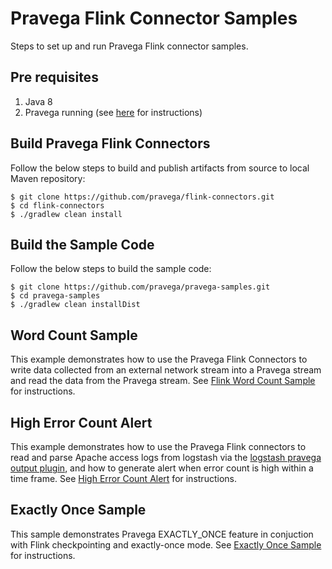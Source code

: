 # Pravega Flink Connector Samples
Steps to set up and run Pravega Flink connector samples.

## Pre requisites
1. Java 8
2. Pravega running (see [here](http://pravega.io/docs/latest/getting-started/) for instructions)

## Build Pravega Flink Connectors

Follow the below steps to build and publish artifacts from source to local Maven repository:

```
$ git clone https://github.com/pravega/flink-connectors.git
$ cd flink-connectors
$ ./gradlew clean install
```

## Build the Sample Code

Follow the below steps to build the sample code:

```
$ git clone https://github.com/pravega/pravega-samples.git
$ cd pravega-samples
$ ./gradlew clean installDist
```

## Word Count Sample

This example demonstrates how to use the Pravega Flink Connectors to write data collected
from an external network stream into a Pravega stream and read the data from the Pravega stream.
See [Flink Word Count Sample](doc/flink-wordcount/README.md) for instructions.

## High Error Count Alert

This example demonstrates how to use the Pravega Flink connectors to read and 
parse Apache access logs from logstash via the [logstash pravega output plugin](https://github.com/pravega/logstash-output-pravega),
and how to generate alert when error count is high within a time frame. 
See [High Error Count Alert](doc/flink-high-error-count-alert/README.md) for instructions.

## Exactly Once Sample

This sample demonstrates Pravega EXACTLY_ONCE feature in conjuction with Flink checkpointing and exactly-once mode.
See [Exactly Once Sample](doc/exactly-once/README.md) for instructions.

